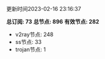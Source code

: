 更新时间2023-02-16 23:16:37

**总订阅: 73**
**总节点: 896**
**有效节点: 282**
- v2ray节点: 248
- ss节点: 33
- trojan节点: 1
